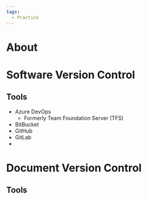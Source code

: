 ```yaml
---
tags:
  - Practice
---
```

# About
# Software Version Control
## Tools
- Azure DevOps
	- Formerly Team Foundation Server (TFS)
- BitBucket
- GitHub
- GitLab
- 

# Document Version Control
## Tools
